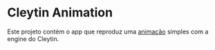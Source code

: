 # Cleytin Animation

Este projeto contém o app que reproduz uma [animação](https://ko-fi.com/s/7f8e967d70) simples com a engine do Cleytin.
